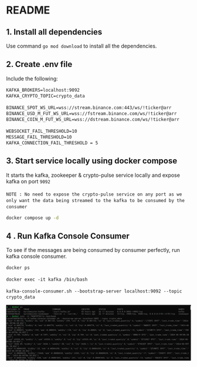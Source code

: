 # README

## 1. Install all dependencies

Use command `go mod download` to install all the dependencies.

## 2. Create .env file

Include the following:

```
KAFKA_BROKERS=localhost:9092
KAFKA_CRYPTO_TOPIC=crypto_data

BINANCE_SPOT_WS_URL=wss://stream.binance.com:443/ws/!ticker@arr
BINANCE_USD_M_FUT_WS_URL=wss://fstream.binance.com/ws/!ticker@arr
BINANCE_COIN_M_FUT_WS_URL=wss://dstream.binance.com/ws/!ticker@arr

WEBSOCKET_FAIL_THRESHOLD=10
MESSAGE_FAIL_THRESHOLD=10
KAFKA_CONNECTION_FAIL_THRESHOLD = 5
```

## 3. Start service locally using docker compose
It starts the kafka, zookeeper & crypto-pulse service locally and expose kafka on port `9092`
<br>
<br>
`NOTE : No need to expose the crypto-pulse service on any port as we only want the data being streamed to the kafka to be consumed by the consumer`
```bash
docker compose up -d
```

## 4 . Run Kafka Console Consumer
To see if the messages are being consumed by consumer perfectly, run kafka console consumer.
```
docker ps

docker exec -it kafka /bin/bash

kafka-console-consumer.sh --bootstrap-server localhost:9092 --topic crypto_data
```

![alt text](screenshots/image.png)